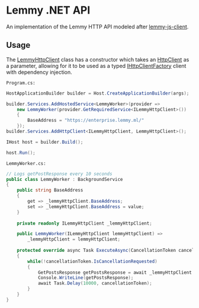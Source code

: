 <div class="article">

# Lemmy .NET API

An implementation of the Lemmy HTTP API modeled after [lemmy-js-client](https://github.com/LemmyNet/lemmy-js-client).

## Usage

The [LemmyHttpClient](xref:dotNETLemmy.API.LemmyHttpClient) class has a constructor which takes
an [HttpClient](https://learn.microsoft.com/en-us/dotnet/api/system.net.http.httpclient?view=net-7.0) as a parameter,
allowing for it to be used as a
typed [IHttpClientFactory](https://learn.microsoft.com/en-us/aspnet/core/fundamentals/http-requests?view=aspnetcore-7.0)
client with dependency injection.

`Program.cs:`

```csharp
HostApplicationBuilder builder = Host.CreateApplicationBuilder(args);

builder.Services.AddHostedService<LemmyWorker>(provider => 
    new LemmyWorker(provider.GetRequiredService<ILemmyHttpClient>())
    {
        BaseAddress = "https://enterprise.lemmy.ml/"
    });
builder.Services.AddHttpClient<ILemmyHttpClient, LemmyHttpClient>();

IHost host = builder.Build();

host.Run();
```

`LemmyWorker.cs:`

```csharp
// Logs getPostResponse every 10 seconds
public class LemmyWorker : BackgroundService
{
    public string BaseAddress
    {
        get => _lemmyHttpClient.BaseAddress;
        set => _lemmyHttpClient.BaseAddress = value;
    }
    
    private readonly ILemmyHttpClient _lemmyHttpClient;

    public LemmyWorker(ILemmyHttpClient lemmyHttpClient) =>
        _lemmyHttpClient = lemmyHttpClient;
    
    protected override async Task ExecuteAsync(CancellationToken cancellationToken)
    {
        while(!cancellationToken.IsCancellationRequested)
        {
            GetPostsResponse getPostsResponse = await _lemmyHttpClient.GetPosts(new GetPostsForm(), cancellationToken);
            Console.WriteLine(getPostsResponse);
            await Task.Delay(10000, cancellationToken);
        }
    }
}
```

</div>